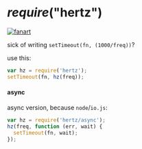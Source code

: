 # *require*("**hertz**")

[![fanart](http://upload.wikimedia.org/wikipedia/commons/e/ea/Wave_frequency.gif)](https://en.wikipedia.org/wiki/Hertz)

sick of writing `setTimeout(fn, (1000/freq))`?

use this:

```js
var hz = require('hertz');
setTimeout(fn, hz(freq));
```
#### async

async version, because `node`/`io.js`:

```js
var hz = require('hertz/async');
hz(freq, function (err, wait) {
  setTimeout(fn, wait);
});
```
